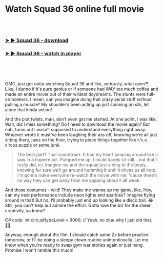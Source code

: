 <h1>Watch Squad 36 online full movie</h1>


<br><br>

<h3><a href="https://Lens-righverscilto1977.github.io/tnurlvfpnu/">➤ ► Squad 36 - download</a></h3> 
<h3><a href="https://Lens-righverscilto1977.github.io/tnurlvfpnu/">➤ ► Squad 36 - watch in player</a></h3>


<br><br><br>


OMG, just got outta watching Squad 36 and like, seriously, what even?! Like, I dunno if it's pure genius or if someone had WAY too much coffee and made an entire movie out of their wildest daydreams. The stunts were full-on bonkers. I mean, can you imagine doing that crazy aerial stuff without pulling a muscle? My shoulder’s been acting up just spinning on silk, let alone that kinda action!

And the plot twists, man, don’t even get me started. At one point, I was like, Wait, did I miss something? Do I need to download the movie again? But nah, turns out I wasn’t supposed to understand everything right away. Whoever wrote it must've been laughing their ass off, knowing we’re all just sitting there, jaws on the floor, trying to piece things together like it's a circus puzzle or some junk.

> The best part? That soundtrack. It had my heart jumping around like it was in a trapeze act. Pumped me up, I could barely sit still… not that I really did, lol. Imagine me and the squad just vibing to the beats, knowing for sure we’ll go around humming it until it drives us all nuts. I’m gonna make everyone re-watch the movie with me, 'cause there's no way they can get away from me yapping about it all week.

And those costumes - wild! They make me wanna up my game, like, Hey, can my next performance include neon lights and sparkles? Imagine flying around in that! But no, I’ll probably just end up looking like a disco ball. 😂 Still, you can't help but admire the effort. Gotta love the biz for the sheer creativity, ya know?

C# code: int circusHypeLevel = 9000; // Yeah, no clue why I just did that. 🤷‍♂️

Anyway, enough about the film. I should catch some Zs before practice tomorrow, or I’ll be doing a sleepy clown routine unintentionally. Let me know when you're ready to swap gym war stories again or just hang. Promise I won't ramble this much!
